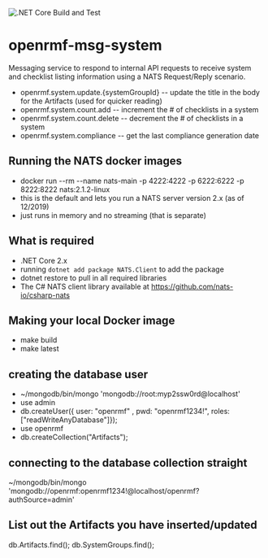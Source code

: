 ![.NET Core Build and Test](https://github.com/Cingulara/openrmf-msg-system/workflows/.NET%20Core%20Build%20and%20Test/badge.svg)

# openrmf-msg-system
Messaging service to respond to internal API requests to receive system and checklist listing information using a NATS Request/Reply scenario.
* openrmf.system.update.{systemGroupId} -- update the title in the body for the Artifacts (used for quicker reading)
* openrmf.system.count.add -- increment the # of checklists in a system
* openrmf.system.count.delete -- decrement the # of checklists in a system
* openrmf.system.compliance -- get the last compliance generation date

## Running the NATS docker images
* docker run --rm --name nats-main -p 4222:4222 -p 6222:6222 -p 8222:8222 nats:2.1.2-linux
* this is the default and lets you run a NATS server version 2.x (as of 12/2019)
* just runs in memory and no streaming (that is separate)

## What is required
* .NET Core 2.x
* running `dotnet add package NATS.Client` to add the package
* dotnet restore to pull in all required libraries
* The C# NATS client library available at https://github.com/nats-io/csharp-nats

## Making your local Docker image
* make build
* make latest

## creating the database user
* ~/mongodb/bin/mongo 'mongodb://root:myp2ssw0rd@localhost'
* use admin
* db.createUser({ user: "openrmf" , pwd: "openrmf1234!", roles: ["readWriteAnyDatabase"]});
* use openrmf
* db.createCollection("Artifacts");

## connecting to the database collection straight
~/mongodb/bin/mongo 'mongodb://openrmf:openrmf1234!@localhost/openrmf?authSource=admin'

## List out the Artifacts you have inserted/updated
db.Artifacts.find();
db.SystemGroups.find();